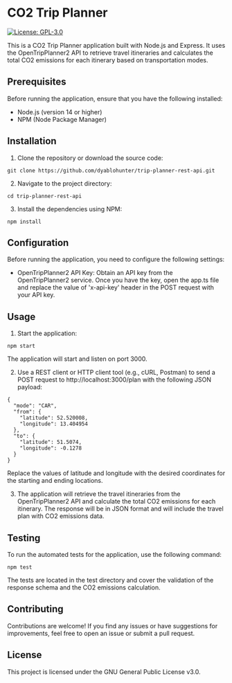 # CO2 Trip Planner

[![License: GPL-3.0](https://img.shields.io/badge/License-GPLv3-blue.svg)](https://www.gnu.org/licenses/gpl-3.0)

This is a CO2 Trip Planner application built with Node.js and Express. It uses the OpenTripPlanner2 API to retrieve travel itineraries and calculates the total CO2 emissions for each itinerary based on transportation modes.

## Prerequisites

Before running the application, ensure that you have the following installed:

- Node.js (version 14 or higher)
- NPM (Node Package Manager)

## Installation

1. Clone the repository or download the source code:

```
git clone https://github.com/dyablohunter/trip-planner-rest-api.git
```

2. Navigate to the project directory:

```
cd trip-planner-rest-api
```

3. Install the dependencies using NPM:

```
npm install
```

## Configuration
Before running the application, you need to configure the following settings:

- OpenTripPlanner2 API Key: Obtain an API key from the OpenTripPlanner2 service. Once you have the key, open the app.ts file and replace the value of 'x-api-key' header in the POST request with your API key.

## Usage

1. Start the application:

```
npm start
```

The application will start and listen on port 3000.

2. Use a REST client or HTTP client tool (e.g., cURL, Postman) to send a POST request to http://localhost:3000/plan with the following JSON payload:

```
{
  "mode": "CAR",
  "from": {
    "latitude": 52.520008,
    "longitude": 13.404954
  },
  "to": {
    "latitude": 51.5074,
    "longitude": -0.1278
  }
}
```

Replace the values of latitude and longitude with the desired coordinates for the starting and ending locations.

3. The application will retrieve the travel itineraries from the OpenTripPlanner2 API and calculate the total CO2 emissions for each itinerary. The response will be in JSON format and will include the travel plan with CO2 emissions data.


## Testing
To run the automated tests for the application, use the following command:

```
npm test
```

The tests are located in the test directory and cover the validation of the response schema and the CO2 emissions calculation.

## Contributing
Contributions are welcome! If you find any issues or have suggestions for improvements, feel free to open an issue or submit a pull request.

## License
This project is licensed under the GNU General Public License v3.0.
